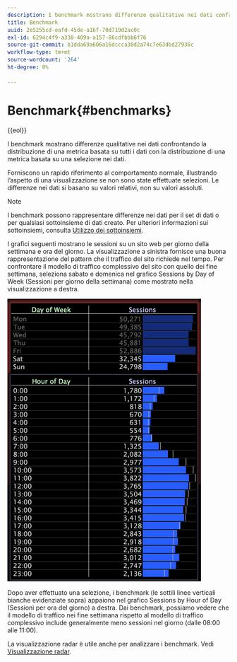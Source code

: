 ```yaml
---
description: I benchmark mostrano differenze qualitative nei dati confrontando la distribuzione di una metrica basata su tutti i dati con la distribuzione di una metrica basata su una selezione nei dati.
title: Benchmark
uuid: 2e5255cd-eafd-45de-a16f-70d719d2ac0c
exl-id: 6294c4f9-a338-409a-a157-86cdfbbb6f76
source-git-commit: b1dda69a606a16dccca30d2a74c7e63dbd27936c
workflow-type: tm+mt
source-wordcount: '264'
ht-degree: 0%

---
```


# Benchmark{#benchmarks}

{{eol}}

I benchmark mostrano differenze qualitative nei dati confrontando la distribuzione di una metrica basata su tutti i dati con la distribuzione di una metrica basata su una selezione nei dati.

Forniscono un rapido riferimento al comportamento normale, illustrando l’aspetto di una visualizzazione se non sono state effettuate selezioni. Le differenze nei dati si basano su valori relativi, non su valori assoluti.

>[!NOTE]
>
>I benchmark possono rappresentare differenze nei dati per il set di dati o per qualsiasi sottoinsieme di dati creato. Per ulteriori informazioni sui sottoinsiemi, consulta [Utilizzo dei sottoinsiemi](../../../home/c-get-started/c-vis/c-wk-subsets/c-wk-subsets.md#concept-43809322b6374d5cb2536630a13e943b).

I grafici seguenti mostrano le sessioni su un sito web per giorno della settimana e ora del giorno. La visualizzazione a sinistra fornisce una buona rappresentazione del pattern che il traffico del sito richiede nel tempo. Per confrontare il modello di traffico complessivo del sito con quello dei fine settimana, seleziona sabato e domenica nel grafico Sessions by Day of Week (Sessioni per giorno della settimana) come mostrato nella visualizzazione a destra.

![](assets/wsp_Custom_Benchmarks-Selection.png)

Dopo aver effettuato una selezione, i benchmark (le sottili linee verticali bianche evidenziate sopra) appaiono nel grafico Sessions by Hour of Day (Sessioni per ora del giorno) a destra. Dai benchmark, possiamo vedere che il modello di traffico nei fine settimana rispetto al modello di traffico complessivo include generalmente meno sessioni nel giorno (dalle 08:00 alle 11:00).

La visualizzazione radar è utile anche per analizzare i benchmark. Vedi [Visualizzazione radar](../../../home/c-get-started/c-analysis-vis/t-radar-vis.md#task-aeb2531e11ca48b597d5b0d704964dc8).
